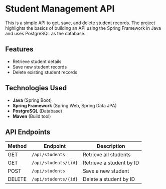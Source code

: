 # Student Management API

This is a simple API to get, save, and delete student records. The project highlights the basics of building an API using the Spring Framework in Java and uses PostgreSQL as the database.

## Features
- Retrieve student details
- Save new student records
- Delete existing student records

## Technologies Used
- **Java** (Spring Boot)
- **Spring Framework** (Spring Web, Spring Data JPA)
- **PostgreSQL** (Database)
- **Maven** (Build tool)

## API Endpoints
| Method | Endpoint         | Description          |
|--------|----------------|----------------------|
| GET    | `/api/students`     | Retrieve all students |
| GET    | `/api/students/{id}`     | Retrieve a student by ID |
| POST   | `/api/students`     | Save a new student   |
| DELETE | `/api/students/{id}` | Delete a student by ID |


